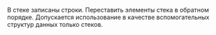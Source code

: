 В стеке записаны строки. Переставить элементы стека в обратном порядке. Допускается использование в качестве вспомогательных структур данных только стеков.
